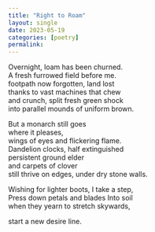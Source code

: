 ```yaml
---
title: "Right to Roam"
layout: single
date: 2023-05-19
categories: [poetry]
permalink:
---
```


Overnight, loam has been churned.   
A fresh furrowed field before me.   
footpath now forgotten, land lost   
thanks to vast machines that chew   
and crunch, split fresh green shock   
into parallel mounds of uniform brown.  

But a monarch still goes   
where it pleases,  
wings of eyes and flickering flame.   
Dandelion clocks, half extinguished   
persistent ground elder   
and carpets of clover    
still thrive on edges, under dry stone walls.

Wishing for lighter boots, I take a step,  
Press down petals and blades Into soil   
when they yearn to stretch skywards,

start a new desire line.